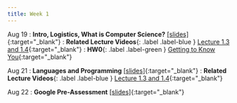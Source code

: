 ```yaml
---
title: Week 1
---
```


Aug 19
: **Intro, Logistics, What is Computer Science?** [\[slides\]](https://docs.google.com/presentation/d/1oMDVTL9XTAbwtx_afLMbRiNVLKbM7t5Sm-nq2Ff8EF0/edit?usp=sharing){:target="\_blank"}
: **Related Lecture Videos**{: .label .label-blue } [Lecture 1.3 and 1.4](https://youtube.com/playlist?list=PLr509y092L29Yfu6uie3T0ArYdJsuKpeQ){:target="\_blank"}
: **HW0**{: .label .label-green } [Getting to Know You](https://codio.com/p/signup?courseToken=mentor-novel){:target="\_blank"}


Aug 21
: **Languages and Programming** [\[slides\]](https://docs.google.com/presentation/d/1EpQ9efo0xEQ-3vaT_02WsNti1jCJQwHZ2l88z9ZBjUg/edit?usp=sharing){:target="\_blank"}
: **Related Lecture Videos**{: .label .label-blue } [Lecture 1.3 and 1.4](https://youtube.com/playlist?list=PLr509y092L29Yfu6uie3T0ArYdJsuKpeQ){:target="\_blank"}

Aug 22
: **Google Pre-Assessment** [\[slides\]](https://docs.google.com/presentation/d/1YYKJ-3zFkiYfXXL1nGzCeYREIBhw8nUnavXwGDMIXSA/edit?usp=sharing){:target="\_blank"}

